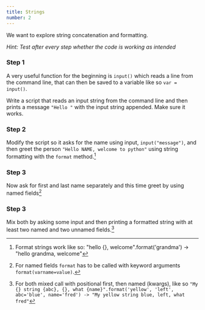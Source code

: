 ```yaml
---
title: Strings
number: 2
---
```


We want to explore string concatenation and formatting.

*Hint: Test after every step whether the code is working as intended*

### Step 1

A very useful function for the beginning is `input()` which reads a line from the command line, that can then be saved to a variable like so `var = input()`.

Write a script that reads an input string from the command line and then prints a message `"Hello "` with the input string appended. Make sure it works.

### Step 2

Modify the script so it asks for the name using input, `input("message")`, and then greet the person `"Hello NAME, welcome to python"` using string formatting with the `format` method.[^format]

[^format]:
    Format strings work like so: "hello {}, welcome".format('grandma') -> "hello grandma, welcome"

### Step 3

Now ask for first and last name separately and this time greet by using named fields[^named_fields]

[^named_fields]:
    For named fields `format` has to be called with keyword arguments `format(varname=value)`.

### Step 3

Mix both by asking some input and then printing a formatted string with at least two named and two unnamed fields.[^mix_format]

[^mix_format]:
    For both mixed call with positional first, then named (kwargs), like so `"My {} string {abc}, {}, what {name}".format('yellow', 'left', abc='blue', name='fred') -> "My yellow string blue, left, what fred"`
